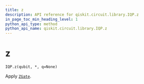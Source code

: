 ```yaml
---
title: z
description: API reference for qiskit.circuit.library.IQP.z
in_page_toc_min_heading_level: 1
python_api_type: method
python_api_name: qiskit.circuit.library.IQP.z
---
```


# z

<span id="qiskit.circuit.library.IQP.z" />

`IQP.z(qubit, *, q=None)`

Apply [`ZGate`](qiskit.circuit.library.ZGate "qiskit.circuit.library.ZGate").

